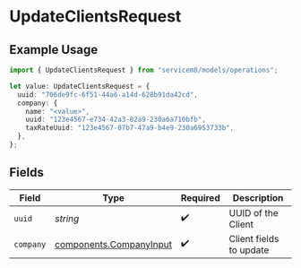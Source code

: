 # UpdateClientsRequest

## Example Usage

```typescript
import { UpdateClientsRequest } from "servicem8/models/operations";

let value: UpdateClientsRequest = {
  uuid: "706de9fc-6f51-44a6-a14d-628b91da42cd",
  company: {
    name: "<value>",
    uuid: "123e4567-e734-42a3-82a9-230a6a710bfb",
    taxRateUuid: "123e4567-07b7-47a9-b4e9-230a6953733b",
  },
};
```

## Fields

| Field                                                              | Type                                                               | Required                                                           | Description                                                        |
| ------------------------------------------------------------------ | ------------------------------------------------------------------ | ------------------------------------------------------------------ | ------------------------------------------------------------------ |
| `uuid`                                                             | *string*                                                           | :heavy_check_mark:                                                 | UUID of the Client                                                 |
| `company`                                                          | [components.CompanyInput](../../models/components/companyinput.md) | :heavy_check_mark:                                                 | Client fields to update                                            |